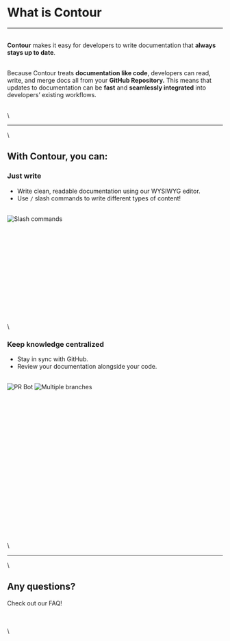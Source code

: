 # What is Contour


---

\
**Contour** makes it easy for developers to write documentation that **always stays up to date**.

\
Because Contour treats **documentation like code**, developers can read, write, and merge docs all from your **GitHub Repository.** This means that updates to documentation can be **fast** and **seamlessly integrated** into developers’ existing workflows.

\
\

---

\
## With Contour, you can:

### Just write

* Write clean, readable documentation using our WYSIWYG editor.
* Use `/` slash commands to write different types of content!

\
 ![Slash commands](https://i.imgur.com/iEVzXkn.png "left-50")

\
\
\
\
\
\
\
\
\
\
\
\
\
\
### Keep knowledge centralized

* Stay in sync with GitHub.
* Review your documentation alongside your code.

\
 ![PR Bot](https://i.imgur.com/Dg4JUIX.png "left-50")    ![Multiple branches](https://i.imgur.com/s8G3BjB.png "left-50")

\
\
\
\
\
\
\
\
\
\
\
\
\
\
\
\
\
\
\
\
\

---

\
## Any questions?

Check out our FAQ!

\
\
\
